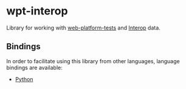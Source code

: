 # wpt-interop

Library for working with
[web-platform-tests](https://web-platfrom-tests.org) and
[Interop](https://wpt.fyi/interop-2023) data.

## Bindings

In order to facilitate using this library from other languages,
language bindings are available:

* [Python](https://pypi.org/project/wpt-interop/)
